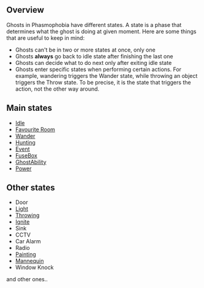 ## Overview
Ghosts in Phasmophobia have different states. A state is a phase that determines what the ghost is doing at given moment. Here are some things that are useful to keep in mind:
- Ghosts can't be in two or more states at once, only one
- Ghosts **always** go back to idle state after finishing the last one
- Ghosts can decide what to do next only after exiting idle state
- Ghosts enter specific states when performing certain actions. For example, wandering triggers the Wander state, while throwing an object triggers the Throw state. To be precise, it is the state that triggers the action, not the other way around.
## Main states
- [Idle](/states/IdleState.md)
- [Favourite Room](/states/FavRoomState.md)
- [Wander](/states/WanderState.md)
- [Hunting](/states/HuntingState.md)
- [Event](/states/EventState.md)
- [FuseBox](/states/FuseBoxState.md)
- [GhostAbility](/states/GhostAbilityState.md)
- [Power](/states/PowerState.md)

## Other states
- Door
- [Light](/states/LightState.md)
- [Throwing](/states/ThrowingState.md)
- [Ignite](/states/IgniteState.md)
- Sink
- CCTV
- Car Alarm
- Radio
- [Painting](/states/PaintingState.md)
- [Mannequin](/states/MannequinState.md)
- Window Knock

and other ones..